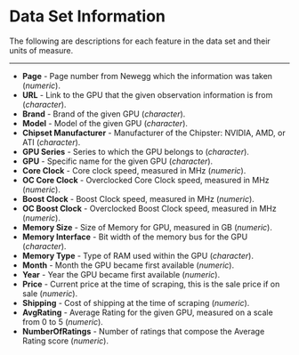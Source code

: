 # Data Set Information
The following are descriptions for each feature in the data set and their units of measure.

---

- **Page** - Page number from Newegg which the information was taken (*numeric*).
- **URL** - Link to the GPU that the given observation information is from (*character*).
- **Brand** - Brand of the given GPU (*character*).
- **Model** - Model of the given GPU (*character*).
- **Chipset Manufacturer** - Manufacturer of the Chipster: NVIDIA, AMD, or ATI (*character*).
- **GPU Series** - Series to which the GPU belongs to (*character*).
- **GPU** - Specific name for the given GPU (*character*).
- **Core Clock** - Core clock speed, measured in MHz (*numeric*).
- **OC Core Clock** - Overclocked Core Clock speed, measured in MHz (*numeric*).
- **Boost Clock** - Boost Clock speed, measured in MHz (*numeric*).
- **OC Boost Clock** - Overclocked Boost Clock speed, measured in MHz (*numeric*).
- **Memory Size** - Size of Memory for GPU, measured in GB (*numeric*).
- **Memory Interface** - Bit width of the memory bus for the GPU (*character*).
- **Memory Type** - Type of RAM used within the GPU (*character*).
- **Month** - Month the GPU became first available (*numeric*).
- **Year** - Year the GPU became first available (*numeric*).
- **Price** - Current price at the time of scraping, this is the sale price if on sale (*numeric*).
- **Shipping** - Cost of shipping at the time of scraping (*numeric*).
- **AvgRating** - Average Rating for the given GPU, measured on a scale from 0 to 5 (*numeric*).
- **NumberOfRatings** - Number of ratings that compose the Average Rating score (*numeric*).